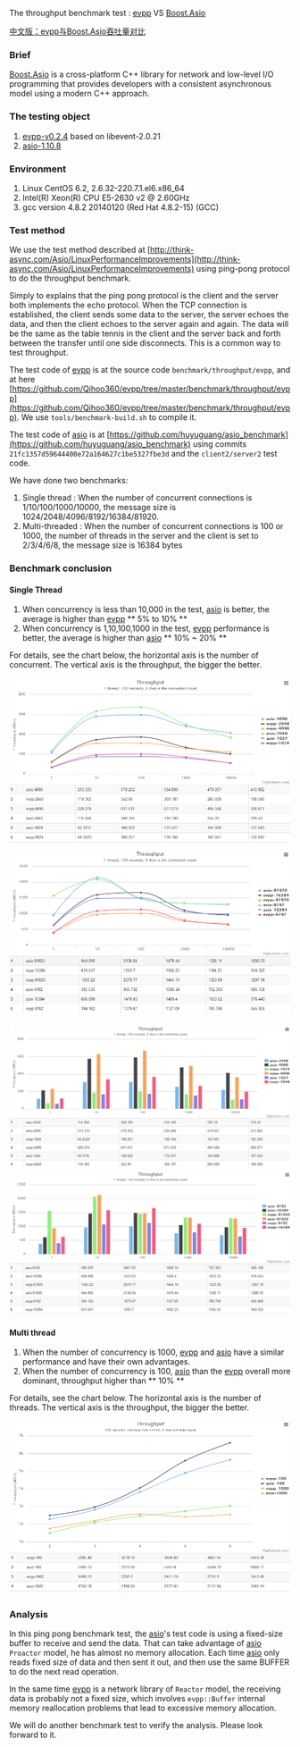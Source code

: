 The throughput benchmark test : [evpp] VS [Boost.Asio]

[中文版：evpp与Boost.Asio吞吐量对比](benchmark_throughput_vs_asio_cn.md)

### Brief

[Boost.Asio] is a cross-platform C++ library for network and low-level I/O programming that provides developers with a consistent asynchronous model using a modern C++ approach.

### The testing object

1. [evpp-v0.2.4](https://github.com/Qihoo360/evpp/archive/v0.2.4.zip) based on libevent-2.0.21
2. [asio-1.10.8](https://github.com/chenshuo/muduo/archive/v1.0.9.zip)

### Environment

1. Linux CentOS 6.2, 2.6.32-220.7.1.el6.x86_64
2. Intel(R) Xeon(R) CPU E5-2630 v2 @ 2.60GHz
3. gcc version 4.8.2 20140120 (Red Hat 4.8.2-15) (GCC) 


### Test method

We use the test method described at [http://think-async.com/Asio/LinuxPerformanceImprovements](http://think-async.com/Asio/LinuxPerformanceImprovements) using ping-pong protocol to do the throughput benchmark.

Simply to explains that the ping pong protocol is the client and the server both implements the echo protocol. When the TCP connection is established, the client sends some data to the server, the server echoes the data, and then the client echoes to the server again and again. The data will be the same as the table tennis in the client and the server back and forth between the transfer until one side disconnects. This is a common way to test throughput.
 
The test code of [evpp] is at the source code `benchmark/throughput/evpp`, and at here [https://github.com/Qihoo360/evpp/tree/master/benchmark/throughput/evpp](https://github.com/Qihoo360/evpp/tree/master/benchmark/throughput/evpp). We use `tools/benchmark-build.sh` to compile it.

The test code of [asio] is at [https://github.com/huyuguang/asio_benchmark](https://github.com/huyuguang/asio_benchmark) using commits `21fc1357d59644400e72a164627c1be5327fbe3d` and the `client2/server2` test code.

We have done two benchmarks:

1. Single thread : When the number of concurrent connections is 1/10/100/1000/10000, the message size is 1024/2048/4096/8192/16384/81920.
2. Multi-threaded : When the number of concurrent connections is 100 or 1000, the number of threads in the server and the client is set to 2/3/4/6/8, the message size is 16384 bytes


### Benchmark conclusion

#### Single Thread

1. When concurrency is less than 10,000 in the test, [asio] is better, the average is higher than [evpp] ** 5% to 10% **
2. When concurrency is 1,10,100,1000 in the test, [evpp] performance is better, the average is higher than [asio] ** 10% ~ 20% **

For details, see the chart below, the horizontal axis is the number of concurrent. The vertical axis is the throughput, the bigger the better.

![](https://raw.githubusercontent.com/zieckey/resources/master/evpp/benchmark/throughput/1thread-evpp-vs-asio-from-huyuguang-1.png)
![](https://raw.githubusercontent.com/zieckey/resources/master/evpp/benchmark/throughput/1thread-evpp-vs-asio-from-huyuguang-2.png)

![](https://raw.githubusercontent.com/zieckey/resources/master/evpp/benchmark/throughput/1thread-evpp-vs-asio-from-huyuguang-1-column.png)
![](https://raw.githubusercontent.com/zieckey/resources/master/evpp/benchmark/throughput/1thread-evpp-vs-asio-from-huyuguang-2-column.png)

#### Multi thread

1. When the number of concurrency is 1000, [evpp] and [asio] have a similar performance and have their own advantages.
2. When the number of concurrency is 100, [asio] than the [evpp] overall more dominant, throughput higher than ** 10% **

For details, see the chart below. The horizontal axis is the number of threads. The vertical axis is the throughput, the bigger the better.

![](https://raw.githubusercontent.com/zieckey/resources/master/evpp/benchmark/throughput/multi-thread-evpp-vs-asio-from-huyuguang.png)

### Analysis

In this ping pong benchmark test, the [asio]'s test code is using a fixed-size buffer to receive and send the data. That can  take advantage of [asio] `Proactor` model, he has almost no memory allocation. Each time [asio] only reads fixed size of data and then sent it out, and then use the same BUFFER to do the next read operation. 

In the same time [evpp] is a network library of `Reactor` model, the receiving data is probably not a fixed size, which involves `evpp::Buffer` internal memory reallocation problems that lead to excessive memory allocation.

We will do another benchmark test to verify the analysis. Please look forward to it.



[Boost.Asio]:http://www.boost.org/
[boost.asio]:http://www.boost.org/
[asio]:http://www.boost.org/
[boost]:http://www.boost.org/
[evpp]:https://github.com/Qihoo360/evpp
[muduo]:https://github.com/chenshuo/muduo
[libevent2]:https://github.com/libevent/libevent
[libevent]:https://github.com/libevent/libevent
[Golang]:https://golang.org
[Buffer]:https://github.com/Qihoo360/evpp/blob/master/evpp/buffer.h
[recipes]:https://github.com/chenshuo/recipes